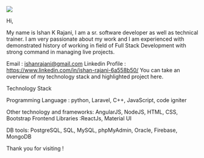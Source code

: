 ![](https://komarev.com/ghpvc/?username=your-github-username)


Hi,

My name is Ishan K Rajani, I am a sr. software developer as well as technical trainer. I am very passionate about my work and I am experienced with demonstrated history of working in field of Full Stack Development with strong command in managing live projects.

Email : ishanrajani@gmail.com
Linkedin Profile : https://www.linkedin.com/in/ishan-rajani-6a558b50/
You can take an overview of my technology stack and highlighted project here.

Technology Stack

Programming Language : python, Laravel, C++, JavaScript, code igniter

Other technology and frameworks: AngularJS, NodeJS, HTML, CSS, Bootstrap
Frontend Libraries :ReactJs, Material UI

DB tools: PostgreSQL, SQL, MySQL, phpMyAdmin, Oracle, Firebase, MongoDB

Thank you for visiting !
